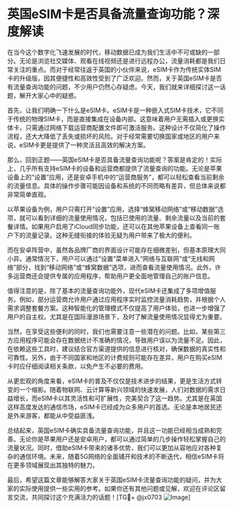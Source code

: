 # 英国eSIM卡是否具备流量查询功能？深度解读

在当今这个数字化飞速发展的时代，移动数据已成为我们生活中不可或缺的一部分。无论是浏览社交媒体、观看在线视频还是进行远程办公，流量消耗都是我们日常关注的重点。而对于经常往返于英国的小伙伴来说，eSIM卡作为传统实体SIM卡的升级版，因其便捷性和高效性受到了广泛欢迎。然而，关于英国eSIM卡是否有流量查询功能的问题，不少用户仍然心存疑虑。今天，我们就来详细探讨这一话题，解开大家心中的疑惑。

首先，让我们明确一下什么是eSIM卡。eSIM卡是一种嵌入式SIM卡技术，它不同于传统的物理SIM卡，而是直接集成在设备内部。这意味着用户无需插入或更换实体卡，只需通过网络下载运营商配置文件即可激活服务。这种设计不仅简化了操作流程，还大大降低了丢失或损坏的风险。对于经常需要切换国家或地区的用户来说，eSIM卡更是提供了一种灵活且高效的解决方案。

那么，回到正题——英国eSIM卡是否具备流量查询功能呢？答案是肯定的！实际上，几乎所有支持eSIM卡的设备和运营商都提供了流量查询的功能。无论是苹果设备上的“设置”应用，还是安卓手机中的“运营商服务”，都可以轻松查看当前剩余的流量信息。具体的操作步骤可能因设备和系统的不同而略有差异，但总体来说都非常简单直观。

以苹果设备为例，用户只需打开“设置”应用，选择“蜂窝移动网络”或“移动数据”选项，就可以看到详细的流量使用情况，包括已使用的流量、剩余流量以及当前的套餐详情。如果用户启用了iCloud同步功能，还可以在其他苹果设备上查看同一账户下的流量记录。这种无缝衔接的体验无疑为用户带来了极大的便利。

而在安卓阵营中，虽然各品牌厂商的界面设计可能存在细微差别，但基本原理大同小异。通常情况下，用户可以通过“设置”菜单进入“网络与互联网”或“无线和网络”部分，找到“移动网络”或“蜂窝数据”选项，进而查看流量使用情况。此外，许多运营商还会提供专属的应用程序，帮助用户更全面地管理自己的账户信息。

值得注意的是，除了基本的流量查询功能外，现代eSIM卡还集成了多项增值服务。例如，部分运营商允许用户通过应用程序实时监控流量消耗趋势，并根据个人需求调整套餐方案。这种智能化的管理模式不仅提高了用户体验，也进一步增强了用户的自主权。尤其是在国际漫游场景下，及时了解流量使用情况显得尤为重要。

当然，在享受这些便利的同时，我们也需要注意一些潜在的问题。比如，某些第三方应用程序可能会存在数据统计不准确的情况，导致用户误以为流量不足。因此，在依赖这些工具时，建议结合官方渠道提供的信息进行核对，确保数据的真实性和可靠性。另外，由于不同国家和地区的计费规则可能存在差异，用户在购买eSIM卡时应仔细阅读相关条款，以免产生不必要的费用。

从更宏观的角度来看，eSIM卡的普及不仅仅是技术进步的结果，更是生活方式转变的一个缩影。随着物联网、云计算等新兴领域的快速发展，人们对数据的需求日益增长，而eSIM卡以其灵活性和可扩展性，完美契合了这一趋势。尤其是在英国这样高度发达的通信市场，eSIM卡已经成为众多用户的首选。无论是本地居民还是外来游客，都能从中受益匪浅。

总结起来，英国eSIM卡确实具备流量查询功能，并且这一功能已经相当成熟和完善。无论你是苹果用户还是安卓用户，都可以通过简单的几步操作轻松掌握自己的流量状况。同时，借助eSIM卡带来的诸多优势，我们可以更加从容地应对各种复杂的通信环境。未来，随着5G网络的全面铺开和技术的不断迭代，相信eSIM卡将在更多领域展现出其独特的魅力。

最后，希望这篇文章能够解答大家关于英国eSIM卡流量查询功能的疑问，并为大家的实际使用提供一些实用的参考。如果你还有其他问题或见解，欢迎在评论区留言交流，共同探讨这个充满活力的话题！[TG💪+ @jx0703 ![Image](https://github.com/user-attachments/assets/dbca1d08-cadb-493c-b0ec-ad6f7a83f270)]